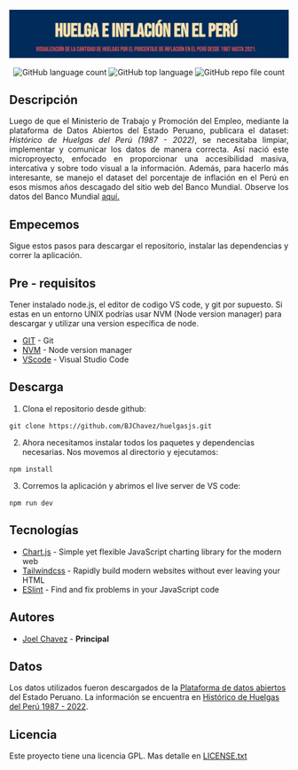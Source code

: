 
![Fondo](./public/img/fondo.png)

<div align="center">

![GitHub language count](https://img.shields.io/github/languages/count/BJChavez/huelgasjs?style=flat-square)
![GitHub top language](https://img.shields.io/github/languages/top/BJChavez/huelgasjs)
![GitHub repo file count](https://img.shields.io/github/directory-file-count/BJChavez/huelgasjs?style=flat-square)

</div>

## Descripción

<div align="justify"> 

Luego de que el Ministerio de Trabajo y Promoción del Empleo, mediante la plataforma de Datos Abiertos del Estado Peruano, publicara el dataset:  *Histórico de Huelgas del Perú (1987 - 2022)*, se necesitaba limpiar, implementar y comunicar los datos de manera correcta. Así nació este microproyecto, enfocado en proporcionar una accesibilidad masiva, intercativa y sobre todo visual a la información. Además, para hacerlo más interesante, se manejo el dataset del porcentaje de inflación en el Perú en esos mismos años descagado del sitio web del Banco Mundial. Observe los datos del Banco Mundial [aquí.](https://datos.bancomundial.org/indicator/FP.CPI.TOTL.ZG?locations=PE)
</div>


## Empecemos

Sigue estos pasos para descargar el repositorio, instalar las dependencias y correr la aplicación. 

## Pre - requisitos

Tener instalado node.js, el editor de codigo VS code, y git por supuesto. Si estas en un entorno UNIX podrías usar NVM (Node version manager) para descargar y utilizar una version específica de node. 

* [GIT](https://git-scm.com/downloads) - Git
* [NVM](https://github.com/nvm-sh/nvm) - Node version manager
* [VScode](https://code.visualstudio.com/) - Visual Studio Code


## Descarga

1. Clona el repositorio desde github:

```
git clone https://github.com/BJChavez/huelgasjs.git
```

2. Ahora necesitamos instalar todos los paquetes y dependencias necesarias. Nos movemos al directorio y ejecutamos:

```
npm install
```

3. Corremos la aplicación y abrimos el live server de VS code:

```
npm run dev
```

## Tecnologías

* [Chart.js](https://www.chartjs.org/) - Simple yet flexible JavaScript charting library for the modern web
* [Tailwindcss](https://tailwindcss.com/) - Rapidly build modern websites without ever leaving your HTML
* [ESlint](https://eslint.org/) - Find and fix problems in your JavaScript code

## Autores
* [Joel Chavez](https://github.com/BJChavez) -  **Principal**

## Datos

Los datos utilizados fueron descargados de la [Plataforma de datos abiertos](https://www.datosabiertos.gob.pe/) del Estado Peruano. La información se encuentra en [Histórico de Huelgas del Perú 1987 - 2022](https://www.datosabiertos.gob.pe/dataset/hist%C3%B3rico-de-huelgas-del-per%C3%BA-1987-2022-ministerio-de-trabajo-y-promoci%C3%B3n-del-empleo-mtpe).

## Licencia

Este proyecto tiene una licencia GPL. Mas detalle en [LICENSE.txt](LICENSE.txt)




